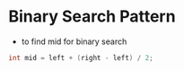 # Binary Search Pattern

- to find mid for binary search 
```java
int mid = left + (right - left) / 2;
```
